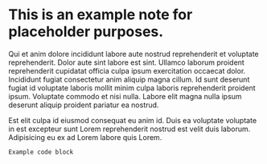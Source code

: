 # This is an example note for placeholder purposes.

Qui et anim dolore incididunt labore aute nostrud reprehenderit et voluptate reprehenderit. Dolor aute sint labore est sint. Ullamco laborum proident reprehenderit cupidatat officia culpa ipsum exercitation occaecat dolor. Incididunt fugiat consectetur anim aliquip magna cillum. Id sunt deserunt fugiat id voluptate laboris mollit minim culpa laboris reprehenderit proident ipsum. Voluptate commodo et nisi nulla. Labore elit magna nulla ipsum deserunt aliquip proident pariatur ea nostrud.

Est elit culpa id eiusmod consequat eu anim id. Duis ea voluptate voluptate in est excepteur sunt Lorem reprehenderit nostrud est velit duis laborum. Adipisicing eu ex ad Lorem labore quis Lorem.

```
Example code block
```
